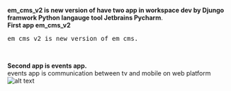 
__em_cms_v2 is new version of have two app in workspace dev by Djungo framwork Python langauge tool Jetbrains Pycharm__. <br/>
__First app em_cms_v2__<br/>
  <pre>em_cms_v2 is new version of em cms.</pre><br/>
__Second app is events app.__<br/>
  events app is communication between tv and mobile on web platform<br/> 
  ![alt text](https://user-images.githubusercontent.com/31529139/54862642-56d53500-4d70-11e9-9cce-2daa09bd6c76.png)
  

